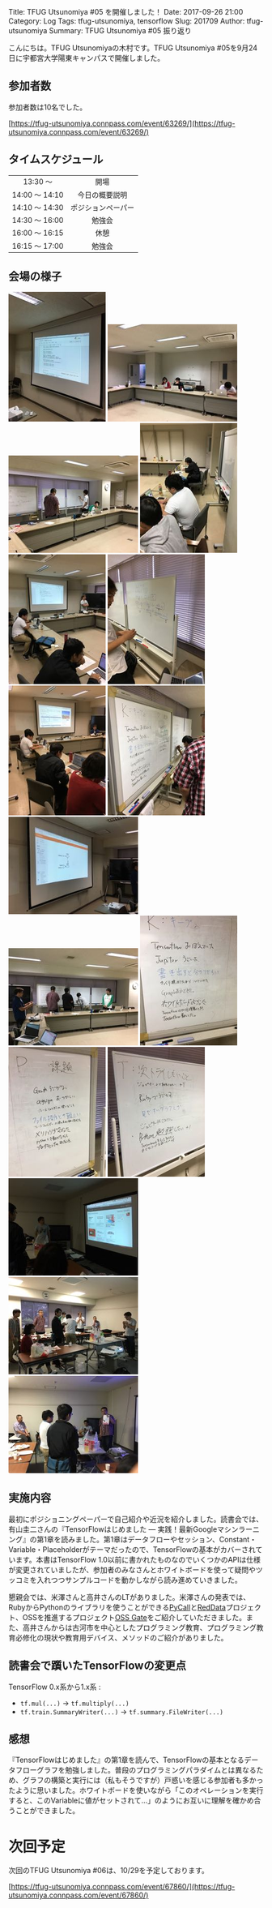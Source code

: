 Title: TFUG Utsunomiya #05 を開催しました！
Date: 2017-09-26 21:00
Category: Log
Tags: tfug-utsunomiya, tensorflow
Slug: 201709
Author: tfug-utsunomiya
Summary: TFUG Utsunomiya #05 振り返り

こんにちは。TFUG Utsunomiyaの木村です。TFUG Utsunomiya #05を9月24日に宇都宮大学陽東キャンパスで開催しました。

## 参加者数

参加者数は10名でした。

[https://tfug-utsunomiya.connpass.com/event/63269/](https://tfug-utsunomiya.connpass.com/event/63269/)

## タイムスケジュール

|||
|:-:|:-:|
|13:30 〜 |開場|
|14:00 〜 14:10|今日の概要説明|
|14:10 〜 14:30|ポジションペーパー|
|14:30 〜 16:00|勉強会|
|16:00 〜 16:15|休憩|
|16:15 〜 17:00|勉強会|

## 会場の様子

![2017-09-24-1.jpg](/images/2017-09-24-1.jpg) ![2017-09-24-2.jpg](/images/2017-09-24-2.jpg) ![2017-09-24-3.jpg](/images/2017-09-24-3.jpg) ![2017-09-24-4.jpg](/images/2017-09-24-4.jpg) ![2017-09-24-5.jpg](/images/2017-09-24-5.jpg) ![2017-09-24-6.jpg](/images/2017-09-24-6.jpg) ![2017-09-24-7.jpg](/images/2017-09-24-7.jpg) ![2017-09-24-8.jpg](/images/2017-09-24-8.jpg) ![2017-09-24-9.jpg](/images/2017-09-24-9.jpg) ![2017-09-24-10.jpg](/images/2017-09-24-10.jpg) ![2017-09-24-11.jpg](/images/2017-09-24-11.jpg) ![2017-09-24-12.jpg](/images/2017-09-24-12.jpg) ![2017-09-24-13.jpg](/images/2017-09-24-13.jpg) ![2017-09-24-14.jpg](/images/2017-09-24-14.jpg) ![2017-09-24-15.jpg](/images/2017-09-24-15.jpg) ![2017-09-24-16.jpg](/images/2017-09-24-16.jpg)

## 実施内容

最初にポジショニングペーパーで自己紹介や近況を紹介しました。読書会では、有山圭二さんの『TensorFlowはじめました ― 実践！最新Googleマシンラーニング』の第1章を読みました。第1章はデータフローやセッション、Constant・Variable・Placeholderがテーマだったので、TensorFlowの基本がカバーされています。本書はTensorFlow 1.0以前に書かれたものなのでいくつかのAPIは仕様が変更されていましたが、参加者のみなさんとホワイトボードを使って疑問やツッコミを入れつつサンプルコードを動かしながら読み進めていきました。

懇親会では、米澤さんと高井さんのLTがありました。米澤さんの発表では、RubyからPythonのライブラリを使うことができる[PyCall](https://github.com/mrkn/pycall.rb)と[RedData](https://red-data-tools.github.io/ja/)プロジェクト、OSSを推進するプロジェクト[OSS Gate](https://oss-gate.github.io/)をご紹介していただきました。また、高井さんからは古河市を中心としたプログラミング教育、プログラミング教育必修化の現状や教育用デバイス、メソッドのご紹介がありました。

## 読書会で躓いたTensorFlowの変更点

TensorFlow 0.x系から1.x系 :

* `tf.mul(...)` -> `tf.multiply(...)`
* `tf.train.SummaryWriter(...)` -> `tf.summary.FileWriter(...)`

## 感想

『TensorFlowはじめました』の第1章を読んで、TensorFlowの基本となるデータフローグラフを勉強しました。普段のプログラミングパラダイムとは異なるため、グラフの構築と実行には（私もそうですが）戸惑いを感じる参加者も多かったように思いました。ホワイトボードを使いながら「このオペレーションを実行すると、このVariableに値がセットされて…」のようにお互いに理解を確かめ合うことができました。

# 次回予定

次回のTFUG Utsunomiya #06は、10/29を予定しております。

[https://tfug-utsunomiya.connpass.com/event/67860/](https://tfug-utsunomiya.connpass.com/event/67860/)
